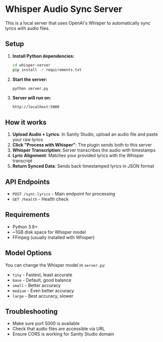 # Whisper Audio Sync Server

This is a local server that uses OpenAI's Whisper to automatically sync lyrics with audio files.

## Setup

1. **Install Python dependencies:**
   ```bash
   cd whisper-server
   pip install -r requirements.txt
   ```

2. **Start the server:**
   ```bash
   python server.py
   ```

3. **Server will run on:**
   ```
   http://localhost:5000
   ```

## How it works

1. **Upload Audio + Lyrics**: In Sanity Studio, upload an audio file and paste your raw lyrics
2. **Click "Process with Whisper"**: The plugin sends both to this server
3. **Whisper Transcription**: Server transcribes the audio with timestamps
4. **Lyric Alignment**: Matches your provided lyrics with the Whisper transcript
5. **Return Synced Data**: Sends back timestamped lyrics in JSON format

## API Endpoints

- `POST /sync-lyrics` - Main endpoint for processing
- `GET /health` - Health check

## Requirements

- Python 3.8+
- ~1GB disk space for Whisper model
- FFmpeg (usually installed with Whisper)

## Model Options

You can change the Whisper model in `server.py`:
- `tiny` - Fastest, least accurate
- `base` - Default, good balance
- `small` - Better accuracy
- `medium` - Even better accuracy  
- `large` - Best accuracy, slower

## Troubleshooting

- Make sure port 5000 is available
- Check that audio files are accessible via URL
- Ensure CORS is working for Sanity Studio domain